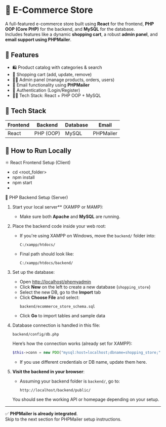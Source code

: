 # 🛒 E-Commerce Store

A full-featured e-commerce store built using **React** for the frontend, **PHP OOP (Core PHP)** for the backend, and **MySQL** for the database.  
Includes features like a dynamic **shopping cart**, a robust **admin panel**, and **email support using PHPMailer**.


## 🚀 Features
- 🛍️ Product catalog with categories & search
- 🛒 Shopping cart (add, update, remove)
- 👨‍💼 Admin panel (manage products, orders, users)
- 📧 Email functionality using **PHPMailer**
- 🔐 Authentication (Login/Register)
- 🧑‍💻 Tech Stack: React + PHP OOP + MySQL


## 🧰 Tech Stack

| Frontend | Backend | Database | Email |
|----------|---------|----------|-------|
| React    | PHP (OOP) | MySQL  | PHPMailer |


## 🧪 How to Run Locally

⚛️ React Frontend Setup (Client)
- cd <root_folder>
- npm install
- npm start
- 

🐘 PHP Backend Setup (Server)

1. Start your local server** (XAMPP or MAMP):
   - Make sure both **Apache** and **MySQL** are running.

2. Place the backend code inside your web root:
   - If you're using XAMPP on Windows, move the `backend/` folder into:
     ```
     C:/xampp/htdocs/
     
   - Final path should look like:
     ```
     C:/xampp/htdocs/backend/
     ```

3. Set up the database:
   - Open [http://localhost/phpmyadmin](http://localhost/phpmyadmin)
   - Click **New** on the left to create a new database (`shopping_store`)
   - Select the new DB, go to the **Import** tab
   - Click **Choose File** and select:
     ```
     backend/ecommerce_store_schema.sql
     ```
   - Click **Go** to import tables and sample data

4. Database connection is handled in this file:

    ```
    backend/config/db.php
    ```

   Here’s how the connection works (already set for XAMPP):

    ```php
    $this->conn = new PDO("mysql:host=localhost;dbname=shopping_store;", "root", "");
    ```

   - If you use different credentials or DB name, update them here.

5. **Visit the backend in your browser**:
   - Assuming your backend folder is `backend/`, go to:
     ```
     http://localhost/backend/public/
     ```

   You should see the working API or homepage depending on your setup.

---

✅ **PHPMailer is already integrated**.  
Skip to the next section for PHPMailer setup instructions.  

